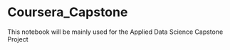 # Coursera_Capstone

 This notebook will be mainly used for the Applied Data Science Capstone Project
